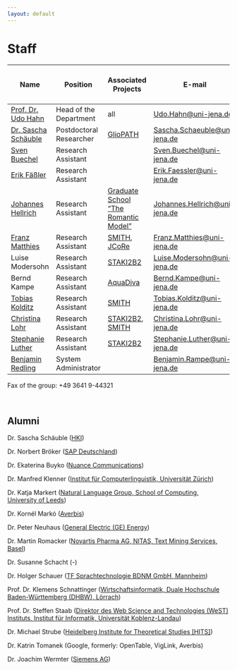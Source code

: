 ```yaml
---
layout: default
---
```


# Staff

<table>
<colgroup>
<col style="width: 200px" />
<col style="width: 200px />
<col style="width: 400px />
<col style="width: 400px />
<col style="width: 200px />
</colgroup>
<thead>
<tr class="header">
<th>Name</th>
<th>Position</th>
<th>Associated Projects</th>
<th>E-mail</th>
<th>Telephone (prefix +49 3641 9)</th>
</tr>
</thead>
<tbody>
<tr class="odd">
<td><a href="https://julielab.github.io/web/staff/Prof_+Dr_+Udo+Hahn.html">Prof. Dr. Udo Hahn</a></td>
<td>Head of the Department</td>
<td>all</td>
<td><a href="mailto:Udo.Hahn@uni-jena.de">Udo.Hahn@uni-jena.de</a></td>
<td>44320</td>
</tr>
<tr class="even">
<td><a href="https://julielab.github.io/web/staff/Dr_+Sascha+Sch%C3%A4uble.html">Dr. Sascha Schäuble</a></td>
<td>Postdoctoral Researcher</td>
<td><a href="http://www.sys-med.de/en/young-investigators/junior-research-alliances/gliopath/">GlioPATH</a></td>
<td><a href="mailto:Sascha.Schaeuble@uni-jena.de">Sascha.Schaeuble@uni-jena.de</a></td>
<td>44323</td>
</tr>
<tr class="odd">
<td><a href="https://julielab.github.io/web/staff/Sven+Buechel.html">Sven Buechel</a></td>
<td>Research Assistant</td>
<td></td>
<td><a href="mailto:Sven.Buechel@uni-jena.de">Sven.Buechel@uni-jena.de</a></td>
<td>44324</td>
</tr>
<tr class="even">
<td><a href="https://julielab.github.io/web/staff/Erik+F%C3%A4%C3%9Fler.html">Erik Fäßler</a></td>
<td>Research Assistant</td>
<td></td>
<td><a href="mailto:Erik.Faessler@uni-jena.de">Erik.Faessler@uni-jena.de</a></td>
<td>44324</td>
</tr>
<tr class="odd">
<td><a href="https://julielab.github.io/web/staff/Johannes+Hellrich.html">Johannes Hellrich</a></td>
<td>Research Assistant</td>
<td><a href="http://modellromantik.uni-jena.de/">Graduate School “The Romantic Model”</a></td>
<td><a href="mailto:Johannes.Hellrich@uni-jena.de">Johannes.Hellrich@uni-jena.de</a></td>
<td>44305</td>
</tr>
<tr class="even">
<td><a href="https://julielab.github.io/web/staff/Franz+Matthies.html">Franz Matthies</a></td>
<td>Research Assistant</td>
<td><a href="http://www.smith.care/">SMITH</a>, <a href="https://julielab.github.io/">JCoRe</a></td>
<td><a href="mailto:Franz.Matthies@uni-jena.de">Franz.Matthies@uni-jena.de</a></td>
<td>44305</td>
</tr>
<tr class="odd">
<td>Luise Modersohn</td>
<td>Research Assistant</td>
<td><a href="http://gepris.dfg.de/gepris/projekt/315098900">STAKI2B2</a></td>
<td><a href="mailto:Luise.Modersohn@uni-jena.de">Luise.Modersohn@uni-jena.de</a></td>
<td>44305</td>
</tr>
<tr class="even">
<td>Bernd Kampe</td>
<td>Research Assistant</td>
<td><a href="http://www.aquadiva.uni-jena.de/">AquaDiva</a></td>
<td><a href="mailto:Bernd.Kampe@uni-jena.de">Bernd.Kampe@uni-jena.de</a></td>
<td>44324</td>
</tr>
<tr class="odd">
<td><a href="https://julielab.github.io/web/staff/Tobias+Kolditz.html">Tobias Kolditz</a></td>
<td>Research Assistant</td>
<td><a href="http://www.smith.care/">SMITH</a></td>
<td><a href="mailto:Tobias.Kolditz@uni-jena.de">Tobias.Kolditz@uni-jena.de</a></td>
<td>44303</td>
</tr>
<tr class="even">
<td><a href="https://julielab.github.io/web/staff/Christina+Lohr.html">Christina Lohr</a></td>
<td>Research Assistant</td>
<td><a href="http://gepris.dfg.de/gepris/projekt/315098900">STAKI2B2</a>, <a href="http://www.smith.care/">SMITH</a></td>
<td><a href="mailto:Christina.Lohr@uni-jena.de">Christina.Lohr@uni-jena.de</a></td>
<td>44303</td>
</tr>
<tr class="odd">
<td><a href="https://julielab.github.io/web/staff/Stephanie+Luther.html">Stephanie Luther</a></td>
<td>Research Assistant</td>
<td><a href="http://gepris.dfg.de/gepris/projekt/315098900">STAKI2B2</a></td>
<td><a href="mailto:Stephanie.Luther@uni-jena.de">Stephanie.Luther@uni-jena.de</a></td>
<td>44303</td>
</tr>
<tr class="even">
<td><a href="https://julielab.github.io/web/staff/Benjamin+Redling.html">Benjamin Redling</a></td>
<td>System Administrator</td>
<td></td>
<td><a href="mailto:Benjamin.Rampe@uni-jena.de">Benjamin.Rampe@uni-jena.de</a></td>
<td>44323</td>
</tr>
</tbody>
</table>

Fax of the group: +49 3641 9-44321

<br>

## Alumni

Dr. Sascha Schäuble ([HKI](https://www.leibniz-hki.de/de/home.html))

Dr. Norbert Bröker ([SAP Deutschland](http://www.sap.com/germany/index.epx))

Dr. Ekaterina Buyko ([Nuance Communications](http://www.nuance.de/))

Dr. Manfred Klenner ([Institut für Computerlinguistik, Universität Zürich](http://www.cl.uzh.ch/people/team/klenner.html))

Dr. Katja Markert ([Natural Language Group, School of Computing, University of Leeds](http://www.comp.leeds.ac.uk/markert/))

Dr. Kornél Markó ([Averbis](http://www.averbis.de/))

Dr. Peter Neuhaus ([General Electric (GE) Energy](http://www.ge.com/de/home/))

Dr. Martin Romacker ([Novartis Pharma AG, NITAS, Text Mining Services, Basel](http://www.novartis.ch/))

Dr. Susanne Schacht (-)

Dr. Holger Schauer ([TF Sprachtechnologie BDNM GmbH, Mannheim](http://www.bi-media.de/))

Prof. Dr. Klemens Schnattinger ([Wirtschaftsinformatik, Duale Hochschule Baden-Württemberg (DHBW), Lörrach](http://www.dhbw-loerrach.de/index.php?id=schnattinger))

Prof. Dr. Steffen Staab ([Direktor des Web Science and Technologies (WeST) Instituts, Institut für Informatik, Universität Koblenz-Landau](http://www.uni-koblenz.de/~staab/))

Dr. Michael Strube ([Heidelberg Institute for Theoretical Studies [HITS]](http://www.h-its.org/english/homes/strube/index.php))

Dr. Katrin Tomanek (Google, formerly: OpenTable, VigLink, Averbis)

Dr. Joachim Wermter ([Siemens AG](http://www.siemens.com/entry/cc/en/))
